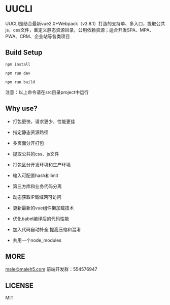 UUCLI
===
UUCLI是结合最新vue2.0+Webpack（v3.8.1）打造的支持单、多入口，提取公共js，css文件，重定义静态资源目录，公用依赖资源；适合开发SPA、MPA、PWA、CRM、企业站等各类项目

Build Setup
---
```
npm install

npm run dev

npm run build
```
注意：以上命令请在src目录project中运行

Why use?
---

- 打包更快，请求更少，性能更佳

- 指定静态资源路径
- 多页面分开打包
- 提取公共的css、js文件
- 打包区分开发环境和生产环境
- 输入可配置hash和limit
- 第三方库和业务代码分离
- 动态获取IP局域网可访问
- 更新最新的vue组件懒加载技术
- 优化babel编译后的代码性能
- 加入代码自动补全,提高压缩和混淆
- 共用一个node_modules



MORE
---
male@maleh5.com 
前端开发群：554576947

LICENSE
---
MIT
